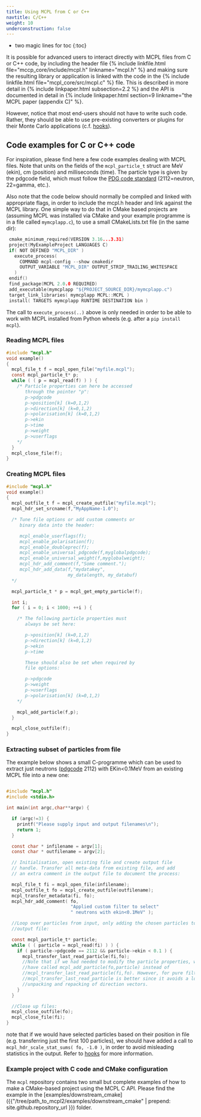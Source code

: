 ```yaml
---
title: Using MCPL from C or C++
navtitle: C/C++
weight: 10
underconstruction: false
---
```


- two magic lines for toc
{:toc}

It is possible for advanced users to interact directly with MCPL files from C or
C++ code, by including the header file {% include linkfile.html file="mccp_core/include/mcpl.h" linkname="mcpl.h" %} and making sure the resulting library or application
is linked with the code in the {% include linkfile.html file="mcpl_core/src/mcpl.c" %} file. This is described in more detail in {% include linkpaper.html subsection=2.2
%} and the API is documented in detail in {% include linkpaper.html section=9 linkname="the MCPL paper (appendix C)"
%}.

However, notice that most end-users should not have to write such code. Rather,
they should be able to use pre-existing converters or plugins for their Monte
Carlo applications (c.f. [hooks](LOCAL:hooks/)).

## Code examples for C or C++ code

For inspiration, please find here a few code examples dealing with MCPL files. Note that units on the fields  of the  `mcpl_particle_t` struct are MeV (ekin), cm (position) and milliseconds (time). The particle type is given by the pdgcode field, which must follow the [PDG code standard](http://pdg.lbl.gov/2014/reviews/rpp2014-rev-monte-carlo-numbering.pdf) (2112=neutron, 22=gamma, etc.).

Also note that the code below should normally be compiled and linked with appropriate flags, in order to include the mcpl.h header and link against the MCPL library. One simple way to do that in CMake based projects are (assuming MCPL was installed via CMake and your example programme is in a file called `mymcplapp.c`), to use a small CMakeLists.txt file (in the same dir):

```c
 cmake_minimum_required(VERSION 3.16...3.31)
 project(MyExampleProject LANGUAGES C)
 if( NOT DEFINED "MCPL_DIR" )
   execute_process(
     COMMAND mcpl-config --show cmakedir
     OUTPUT_VARIABLE "MCPL_DIR" OUTPUT_STRIP_TRAILING_WHITESPACE
   )
 endif()
 find_package(MCPL 2.0.0 REQUIRED)
 add_executable(mymcplapp "${PROJECT_SOURCE_DIR}/mymcplapp.c")
 target_link_libraries( mymcplapp MCPL::MCPL )
 install( TARGETS mymcplapp RUNTIME DESTINATION bin )
```

The call to `execute_process(..)` above is only needed in order to be able to work with MCPL installed from Python wheels (e.g. after a `pip install mcpl`).

### Reading MCPL files

```c
#include "mcpl.h"
void example()
{
  mcpl_file_t f = mcpl_open_file("myfile.mcpl");
  const mcpl_particle_t* p;
  while ( ( p = mcpl_read(f) ) ) {
    /* Particle properties can here be accessed
       through the pointer "p":
       p->pdgcode
       p->position[k] (k=0,1,2)
       p->direction[k] (k=0,1,2)
       p->polarisation[k] (k=0,1,2)
       p->ekin
       p->time
       p->weight
       p->userflags
    */
  }
  mcpl_close_file(f);
}
```

### Creating MCPL files

```c
#include "mcpl.h"
void example()
{
  mcpl_outfile_t f = mcpl_create_outfile("myfile.mcpl");
  mcpl_hdr_set_srcname(f,"MyAppName-1.0");

  /* Tune file options or add custom comments or
     binary data into the header:

     mcpl_enable_userflags(f);
     mcpl_enable_polarisation(f);
     mcpl_enable_doubleprec(f);
     mcpl_enable_universal_pdgcode(f,myglobalpdgcode);
     mcpl_enable_universal_weight(f,myglobalweight);
     mcpl_hdr_add_comment(f,"Some comment.");
     mcpl_hdr_add_data(f,"mydatakey",
                       my_datalength, my_databuf)
  */

  mcpl_particle_t * p = mcpl_get_empty_particle(f);

  int i;
  for ( i = 0; i < 1000; ++i ) {

    /* The following particle properties must
       always be set here:

       p->position[k] (k=0,1,2)
       p->direction[k] (k=0,1,2)
       p->ekin
       p->time

       These should also be set when required by
       file options:

       p->pdgcode
       p->weight
       p->userflags
       p->polarisation[k] (k=0,1,2)
    */

    mcpl_add_particle(f,p);
  }

  mcpl_close_outfile(f);
}
```

### Extracting subset of particles from file

The example below shows a small C-programme which can be used to extract just
neutrons ([pdgcode](http://pdg.lbl.gov/2014/reviews/rpp2014-rev-monte-carlo-numbering.pdf) 2112) with EKin<0.1MeV from an existing MCPL file into a new one:

```c

#include "mcpl.h"
#include <stdio.h>

int main(int argc,char**argv) {

  if (argc!=3) {
    printf("Please supply input and output filenames\n");
    return 1;
  }

  const char * infilename = argv[1];
  const char * outfilename = argv[2];

  // Initialisation, open existing file and create output file
  // handle. Transfer all meta-data from existing file, and add
  // an extra comment in the output file to document the process:

  mcpl_file_t fi = mcpl_open_file(infilename);
  mcpl_outfile_t fo = mcpl_create_outfile(outfilename);
  mcpl_transfer_metadata(fi, fo);
  mcpl_hdr_add_comment( fo,
                        "Applied custom filter to select"
                        " neutrons with ekin<0.1MeV" );

  //Loop over particles from input, only adding the chosen particles to the
  //output file:

  const mcpl_particle_t* particle;
  while ( ( particle = mcpl_read(fi) ) ) {
    if ( particle->pdgcode == 2112 && particle->ekin < 0.1 ) {
      mcpl_transfer_last_read_particle(fi,fo);
      //Note that if we had needed to modify the particle properties, we could
      //have called mcpl_add_particle(fo,particle) instead of
      //mcpl_transfer_last_read_particle(fi,fo). However, for pure filtering,
      //mcpl_transfer_last_read_particle is better since it avoids a lossy
      //unpacking and repacking of direction vectors.
    }
  }

  //Close up files:
  mcpl_close_outfile(fo);
  mcpl_close_file(fi);
}
```

note that if we would have selected particles based on their position in file (e.g. transferring just the first 100 particles), we should have added a call to `mcpl_hdr_scale_stat_sums( fo, -1.0 )`, in order to avoid misleading statistics in the output. Refer to [hooks](LOCAL:format_statsum/) for more information.


### Example project with C code and CMake configuration

The `mcpl` repository contains two small but complete examples of how to make a CMake-based project using the MCPL C API. Please find the example in the [examples/downstream_cmake]({{"/tree/path_to_mcpl2/examples/downstream_cmake" | prepend: site.github.repository_url }}) folder.
